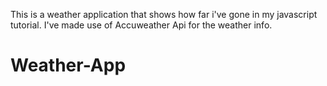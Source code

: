 This is a weather application that shows how far i've gone in my javascript tutorial. 
I've made use of Accuweather Api for the weather info.
# Weather-App
